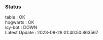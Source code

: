 ### Status


table : OK  
hogwarts : OK  
icy-bot : DOWN  
Latest Update : 2023-08-28 01:40:50.863567
